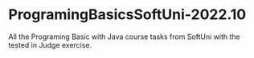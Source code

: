 # ProgramingBasicsSoftUni-2022.10
All the Programing Basic with Java course tasks from SoftUni with the tested in Judge exercise.
